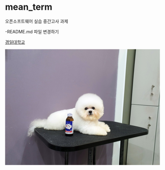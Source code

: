 # mean_term
오픈소프트웨어 실습 중간고사 과제

-README.md 파일 변경하기

[경일대학교](https://www.kiu.ac.kr/pages/index.htm)

![비숑](puppy.jpg)

